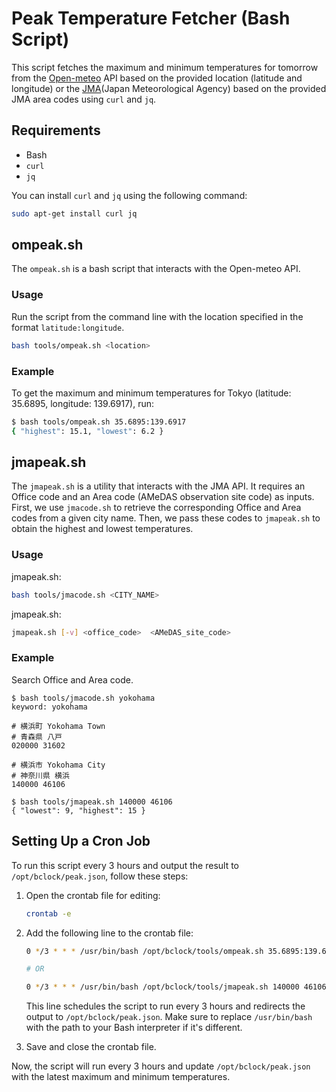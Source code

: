 # Peak Temperature Fetcher (Bash Script)

This script fetches the maximum and minimum temperatures for tomorrow from the [Open-meteo](https://open-meteo.com/) API based on the provided location (latitude and longitude) or the [JMA](https://www.jma.go.jp)(Japan Meteorological Agency) based on the provided JMA area codes using `curl` and `jq`.

## Requirements

- Bash
- `curl`
- `jq`

You can install `curl` and `jq` using the following command:

```sh
sudo apt-get install curl jq
```

## ompeak.sh
The `ompeak.sh` is a bash script that interacts with the Open-meteo API.

### Usage

Run the script from the command line with the location specified in the format `latitude:longitude`.

```sh
bash tools/ompeak.sh <location>
```

### Example

To get the maximum and minimum temperatures for Tokyo (latitude: 35.6895, longitude: 139.6917), run:

```sh
$ bash tools/ompeak.sh 35.6895:139.6917
{ "highest": 15.1, "lowest": 6.2 }

```

## jmapeak.sh
The `jmapeak.sh` is a utility that interacts with the JMA API. It requires an Office code and an Area code (AMeDAS observation site code) as inputs. First, we use `jmacode.sh` to retrieve the corresponding Office and Area codes from a given city name. Then, we pass these codes to `jmapeak.sh` to obtain the highest and lowest temperatures.

### Usage
jmapeak.sh:
```sh
bash tools/jmacode.sh <CITY_NAME>
```

jmapeak.sh:
```sh
jmapeak.sh [-v] <office_code>  <AMeDAS_site_code>
```

### Example
Search Office and Area code.
```console
$ bash tools/jmacode.sh yokohama 
keyword: yokohama

# 横浜町 Yokohama Town
# 青森県 八戸
020000 31602

# 横浜市 Yokohama City
# 神奈川県 横浜
140000 46106

$ bash tools/jmapeak.sh 140000 46106
{ "lowest": 9, "highest": 15 }

```

## Setting Up a Cron Job

To run this script every 3 hours and output the result to `/opt/bclock/peak.json`, follow these steps:

1. Open the crontab file for editing:

    ```sh
    crontab -e
    ```

2. Add the following line to the crontab file:

    ```sh
    0 */3 * * * /usr/bin/bash /opt/bclock/tools/ompeak.sh 35.6895:139.6917 > /opt/bclock/peak.json

    # OR

    0 */3 * * * /usr/bin/bash /opt/bclock/tools/jmapeak.sh 140000 46106 > /opt/bclock/peak.json
    ```

    This line schedules the script to run every 3 hours and redirects the output to `/opt/bclock/peak.json`. Make sure to replace `/usr/bin/bash` with the path to your Bash interpreter if it's different.

3. Save and close the crontab file.

Now, the script will run every 3 hours and update `/opt/bclock/peak.json` with the latest maximum and minimum temperatures.
